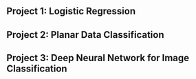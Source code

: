 ## Project 1: Logistic Regression

## Project 2: Planar Data Classification

## Project 3: Deep Neural Network for Image Classification
